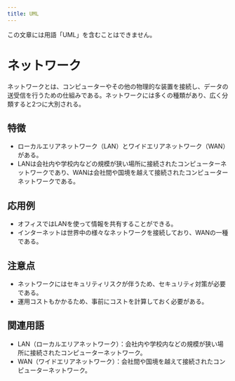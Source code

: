 ```yaml
---
title: UML
---
```

この文章には用語「UML」を含むことはできません。

# ネットワーク
ネットワークとは、コンピューターやその他の物理的な装置を接続し、データの送受信を行うための仕組みである。ネットワークには多くの種類があり、広く分類すると2つに大別される。

## 特徴
- ローカルエリアネットワーク（LAN）とワイドエリアネットワーク（WAN）がある。
- LANは会社内や学校内などの規模が狭い場所に接続されたコンピューターネットワークであり、WANは会社間や国境を越えて接続されたコンピューターネットワークである。


## 応用例
- オフィスではLANを使って情報を共有することができる。
- インターネットは世界中の様々なネットワークを接続しており、WANの一種である。


## 注意点
- ネットワークにはセキュリティリスクが伴うため、セキュリティ対策が必要である。
- 運用コストもかかるため、事前にコストを計算しておく必要がある。


## 関連用語
- LAN（ローカルエリアネットワーク）：会社内や学校内などの規模が狭い場所に接続されたコンピューターネットワーク。
- WAN（ワイドエリアネットワーク）：会社間や国境を越えて接続されたコンピューターネットワーク。